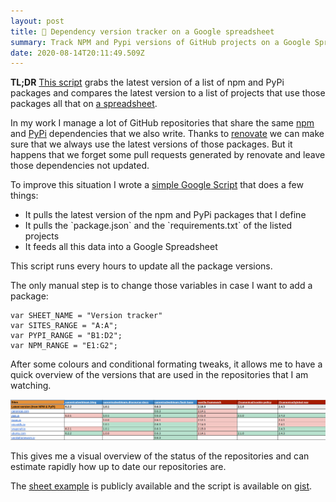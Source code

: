 ```yaml
---
layout: post
title: 📝 Dependency version tracker on a Google spreadsheet
summary: Track NPM and Pypi versions of GitHub projects on a Google Spreadsheet
date: 2020-08-14T20:11:49.509Z
---
```

**TL;DR** [This script](https://gist.github.com/tbille/7b859620b697b1209d321b7e231273ad) grabs the latest version of a list of npm and PyPi packages and compares the latest version to a list of projects that use those packages all that on [a spreadsheet](https://docs.google.com/spreadsheets/d/1WYAgoY8svKtYLr2lN-fIjhZAESUuhQXgUdu-UY64kv8/edit#gid=0).

In my work I manage a lot of GitHub repositories that share the same [npm](https://www.npmjs.com/) and [PyPi](https://pypi.org/) dependencies that we also write. Thanks to [renovate](https://renovate.whitesourcesoftware.com/) we can make sure that we always use the latest versions of those packages. But it happens that we forget some pull requests generated by renovate and leave those dependencies not updated.

To improve this situation I wrote a [simple Google Script](https://gist.github.com/tbille/7b859620b697b1209d321b7e231273ad) that does a few things:

* It pulls the latest version of the npm and PyPi packages that I define
* It pulls the \`package.json\` and the \`requirements.txt\` of the listed projects
* It feeds all this data into a Google Spreadsheet

This script runs every hours to update all the package versions. 

The only manual step is to change those variables in case I want to add a package:

```
var SHEET_NAME = "Version tracker"
var SITES_RANGE = "A:A";
var PYPI_RANGE = "B1:D2";
var NPM_RANGE = "E1:G2";
```

After some colours and conditional formating tweaks, it allows me to have a quick overview of the versions that are used in the repositories that I am watching.

![Spreadsheet example](/assets/uploads/screenshot-from-2020-08-14-22-03-23.png "Spreadsheet example")

This gives me a visual overview of the status of the repositories and can estimate rapidly how up to date our repositories are.

The [sheet example](https://docs.google.com/spreadsheets/d/1WYAgoY8svKtYLr2lN-fIjhZAESUuhQXgUdu-UY64kv8/edit?usp=sharing) is publicly available and the script is available on [gist](https://gist.github.com/tbille/7b859620b697b1209d321b7e231273ad).